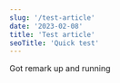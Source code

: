 ```yaml
---
slug: '/test-article'
date: '2023-02-08'
title: 'Test article'
seoTitle: 'Quick test'
---
```


Got remark up and running
